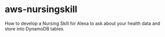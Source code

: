 # aws-nursingskill
How to develop a Nursing Skill for Alexa to ask about your health data and store into DynamoDB tables. 
